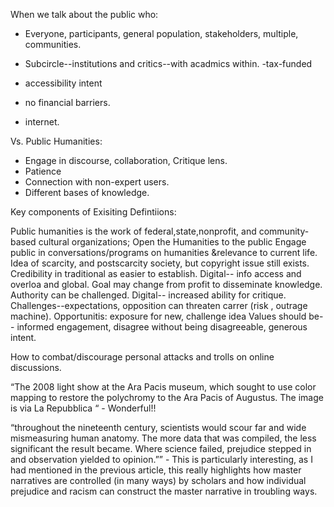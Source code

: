 When we talk about the public who:

- Everyone, participants, general population, stakeholders, multiple, communities.

- Subcircle--institutions and critics--with acadmics within. 
-tax-funded
- accessibility intent 
- no financial barriers.
- internet.

Vs. Public Humanities: 
- Engage in discourse, collaboration, Critique lens.
- Patience
- Connection with non-expert users.
- Different bases of knowledge.


Key components of Exisiting Defintiions:

Public humanities is the work of federal,state,nonprofit, and community-based cultural organizations;
Open the Humanities to the public
Engage public in conversations/programs on humanities &relevance to current life.
Idea of scarcity, and postscarcity society, but copyright issue still exists. 
Credibility in traditional as easier to establish. 
Digital-- info access and overloa and global.
Goal may change from profit to  disseminate knowledge.  Authority can be challenged. 
Digital-- increased ability for critique. 
Challenges--expectations, opposition can threaten carrer (risk , outrage machine).
   Opportunitis: exposure for new, challenge idea
   Values should be-- informed engagement, disagree without being disagreeable, generous intent. 

How to combat/discourage personal attacks and trolls on online discussions.
   


“The 2008 light show at the Ara Pacis museum, which sought to use color mapping to restore the polychromy to the Ara Pacis of Augustus. The image is via La Repubblica “ - Wonderful!!

“throughout the nineteenth century, scientists would scour far and wide mismeasuring human anatomy. The more data that was compiled, the less significant the result became. Where science failed, prejudice stepped in and observation yielded to opinion.”” - This is particularly interesting, as I had mentioned in the previous article, this really highlights how master narratives are controlled (in many ways) by scholars and how individual prejudice and racism can construct the master narrative in troubling ways.


